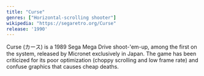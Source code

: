 ```yaml
---
title: "Curse"
genres: ["Horizontal-scrolling shooter"]
wikipedia: "https://segaretro.org/Curse"
release: '1990'
---
```

Curse (カース) is a 1989 Sega Mega Drive shoot-'em-up, among the first on the system, released by Micronet exclusively in Japan.
The game has been criticized for its poor optimization (choppy scrolling and low frame rate) and confuse graphics that causes cheap deaths. 